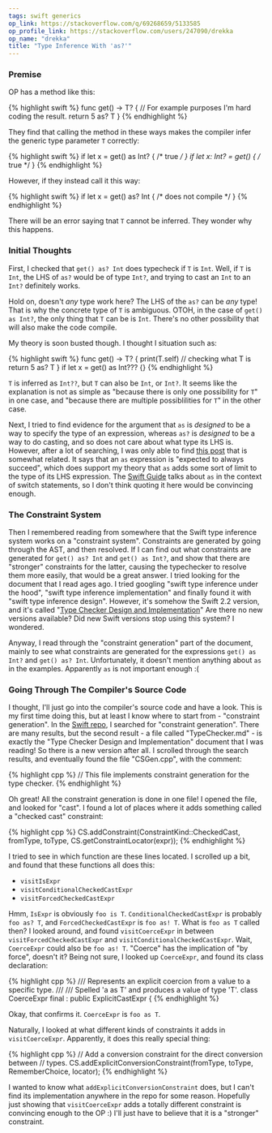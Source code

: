 ```yaml
---
tags: swift generics
op_link: https://stackoverflow.com/q/69268659/5133585
op_profile_link: https://stackoverflow.com/users/247090/drekka
op_name: "drekka"
title: "Type Inference With 'as?'"
---
```


### Premise

OP has a method like this:

{% highlight swift %}
func get<T>() -> T? {
    // For example purposes I'm hard coding the result.
    return 5 as? T
}
{% endhighlight %}

They find that calling the method in these ways makes the compiler infer the generic type parameter `T` correctly:

{% highlight swift %}
if let x = get() as Int? { /* true */ }
if let x: Int? = get() { /* true */ }
{% endhighlight %}

However, if they instead call it this way:

{% highlight swift %}
if let x = get() as? Int { /* does not compile */ }
{% endhighlight %}

There will be an error saying tnat `T` cannot be inferred. They wonder why this happens.

### Initial Thoughts

First, I checked that `get() as? Int` does typecheck if `T` is `Int`. Well, if `T` is `Int`, the LHS of `as?` would be of type `Int?`, and trying to cast an `Int` to an `Int?` definitely works.

Hold on, doesn't _any_ type work here? The LHS of the `as?` can be _any_ type! That is why the concrete type of `T` is ambiguous. OTOH, in the case of `get() as Int?`, the only thing that `T` can be is `Int`. There's no other possibility that will also make the code compile.

My theory is soon busted though. I thought I situation such as:

{% highlight swift %}
func get<T>() -> T? {
    print(T.self) // checking what T is
    return 5 as? T
}
if let x = get() as Int??? {}
{% endhighlight %}

`T` is inferred as `Int??`, but `T` can also be `Int`, or `Int?`. It seems like the explanation is not as simple as "because there is only one possibility for `T`" in one case, and "because there are multiple possiblilities for `T`" in the other case.

Next, I tried to find evidence for the argument that `as` is _designed_ to be a way to specify the type of an expression, whereas `as?` is _designed_ to be a way to do casting, and so does not care about what type its LHS is. However, after a lot of searching, I was only able to find [this post](https://stackoverflow.com/questions/26057276/downcasting-in-swift-with-as-and-as) that is somewhat related. It says that an `as` expression is "expected to always succeed", which does support my theory that `as` adds some sort of limit to the type of its LHS expression. The [Swift Guide](https://docs.swift.org/swift-book/LanguageGuide/TypeCasting.html#ID342) talks about `as` in the context of switch statements, so I don't think quoting it here would be convincing enough.

### The Constraint System

Then I remembered reading from somewhere that the Swift type inference system works on a "constraint system". Constraints are generated by going through the AST, and then resolved. If I can find out what constraints are generated for `get() as? Int` and `get() as Int?`, and show that there are "stronger" constraints for the latter, causing the typechecker to resolve them more easily, that would be a great answer. I tried looking for the document that I read ages ago. I tried googling "swift type inference under the hood", "swift type inference implementation" and finally found it with "swift type inference design". However, it's somehow the Swift 2.2 version, and it's called "[Type Checker Design and Implementation](https://apple-swift.readthedocs.io/en/latest/TypeChecker.html)" Are there no new versions available? Did new Swift versions stop using this system? I wondered.

Anyway, I read through the "constraint generation" part of the document, mainly to see what constraints are generated for the expressions `get() as Int?` and `get() as? Int`. Unfortunately, it doesn't mention anything about `as` in the examples. Apparently `as` is not important enough :(

### Going Through The Compiler's Source Code

I thought, I'll just go into the compiler's source code and have a look. This is my first time doing this, but at least I know where to start from - "constraint generation". In the [Swift repo](https://github.com/apple/swift), I searched for "constraint generation". There are many results, but the second result - a file called "TypeChecker.md" - is exactly the "Type Checker Design and Implementation" document that I was reading! So there is a new version after all. I scrolled through the search results, and eventually found the file "CSGen.cpp", with the comment:

{% highlight cpp %}
// This file implements constraint generation for the type checker.
{% endhighlight %}

Oh great! All the constraint generation is done in one file! I opened the file, and looked for "cast". I found a lot of places where it adds something called a "checked cast" constraint:

{% highlight cpp %}
CS.addConstraint(ConstraintKind::CheckedCast, fromType, toType,
                CS.getConstraintLocator(expr));
{% endhighlight %}

I tried to see in which function are these lines located. I scrolled up a bit, and found that these functions all does this:

- `visitIsExpr`
- `visitConditionalCheckedCastExpr`
- `visitForcedCheckedCastExpr`

Hmm, `IsExpr` is obviously `foo is T`. `ConditionalCheckedCastExpr` is probably `foo as? T`, and `ForcedCheckedCastExpr` is `foo as! T`. What is `foo as T` called then? I looked around, and found `visitCoerceExpr` in between `visitForcedCheckedCastExpr` and `visitConditionalCheckedCastExpr`. Wait, `CoerceExpr` could also be `foo as! T`. "Coerce" has the implication of "by force", doesn't it? Being not sure, I looked up `CoerceExpr`, and found its class declaration:

{% highlight cpp %}
/// Represents an explicit coercion from a value to a specific type.
///
/// Spelled 'a as T' and produces a value of type 'T'.
class CoerceExpr final : public ExplicitCastExpr {
{% endhighlight %}

Okay, that confirms it. `CoerceExpr` is `foo as T`.

Naturally, I looked at what different kinds of constraints it adds in `visitCoerceExpr`. Apparently, it does this really special thing:

{% highlight cpp %}
// Add a conversion constraint for the direct conversion between
// types.
CS.addExplicitConversionConstraint(fromType, toType, RememberChoice,
                                    locator);
{% endhighlight %}

I wanted to know what `addExplicitConversionConstraint` does, but I can't find its implementation anywhere in the repo for some reason. Hopefully just showing that `visitCoerceExpr` adds a totally different constraint is convincing enough to the OP :) I'll just have to believe that it is a "stronger" constraint.